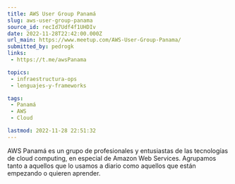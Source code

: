 ```yaml
---
title: AWS User Group Panamá
slug: aws-user-group-panama
source_id: recId7Udf4f1UHDIv
date: 2022-11-28T22:42:00.000Z
url_main: https://www.meetup.com/AWS-User-Group-Panama/
submitted_by: pedrogk
links: 
 - https://t.me/awsPanama

topics: 
 - infraestructura-ops
 - lenguajes-y-frameworks

tags: 
 - Panamá
 - AWS
 - Cloud

lastmod: 2022-11-28 22:51:32
---
```


AWS Panamá es un grupo de profesionales y entusiastas de las tecnologías de cloud computing, en especial de Amazon Web Services. Agrupamos tanto a aquellos que lo usamos a diario como aquellos que están empezando o quieren aprender.
